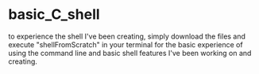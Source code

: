 # basic_C_shell

to experience the shell I've been creating, simply download the files and execute "shellFromScratch" in your terminal for the basic experience of using the command line and basic shell features I've been working on and creating.
